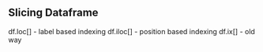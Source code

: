 ## Slicing Dataframe

df.loc[] - label based indexing
df.iloc[] -  position based indexing
df.ix[] - old way

